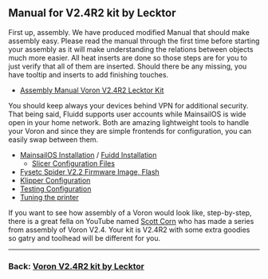 ## Manual for V2.4R2 kit by Lecktor

First up, assembly. We have produced modified Manual that should make assembly easy. Please read the manual through the first time before starting your assembly as it will make understanding the relations between objects much more easier. All heat inserts are done so those steps are for you to just verify that all of them are inserted. Should there be any missing, you have tooltip and inserts to add finishing touches.

* [Assembly Manual Voron V2.4R2 Lecktor Kit](AssemblyManual.pdf)

You should keep always your devices behind VPN for additional security. That being said, Fluidd supports user accounts while MainsailOS is wide open in your home network. Both are amazing lightweight tools to handle your Voron and since they are simple frontends for configuration, you can easily swap between them.

* [MainsailOS Installation](./OperatingSoftware/MainsailOs.md) / [Fuidd Installation](./OperatingSoftware/Fluidd.md)
  * [Slicer Configuration Files](./Slicer)
* [Fysetc Spider V2.2 Firmware Image, Flash](./MCU_Firmware/Readme.md)
* [Klipper Configuration](./Klipper)
* [Testing Configuration](./Testing/Readme.md)
* [Tuning the printer](./Tuning/Readme.md)

If you want to see how assembly of a Voron would look like, step-by-step, there is a great fella on YouTube named [Scott Corn](https://www.youtube.com/watch?v=aHWiCs52pK4&list=PLSdS8RXoNhoRzDMZr9bK9-mfZjJzyWP8E) who has made a series from assembly of Voron V2.4. Your kit is V2.4R2 with some extra goodies so gatry and toolhead will be different for you. 

---
### Back: [Voron V2.4R2 kit by Lecktor](../Readme.md)